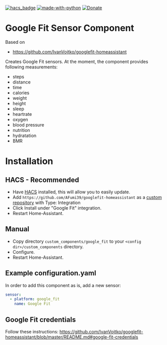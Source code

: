 [![hacs_badge](https://img.shields.io/badge/HACS-Custom-orange.svg)](https://github.com/custom-components/hacs)  [![made-with-python](https://img.shields.io/badge/Made%20with-Python-1f425f.svg)](https://www.python.org/) [![Donate](https://img.shields.io/badge/Donate-PayPal-green.svg)](https://paypal.me/IvanVojtko/)

# Google Fit Sensor Component

Based on

- <https://github.com/IvanVojtko/googlefit-homeassistant>

Creates Google Fit sensors.
At the moment, the component provides following measurements:

- steps
- distance
- time
- calories
- weight
- height
- sleep
- heartrate
- oxygen
- blood pressure
- nutrition
- hydratation
- BMR

# Installation

## HACS - Recommended
- Have [HACS](https://hacs.xyz) installed, this will allow you to easily update.
- Add `https://github.com/AFumi39/googlefit-homeassistant` as a [custom repository](https://github.com/AFumi39/googlefit-homeassistant) with Type: Integration
- Click Install under "Google Fit" integration.
- Restart Home-Assistant.

## Manual
- Copy directory `custom_components/google_fit` to your `<config dir>/custom_components` directory.
- Configure.
- Restart Home-Assistant.

## Example configuration.yaml

In order to add this component as is, add a new sensor:

```yaml
sensor:
  - platform: google_fit
    name: Google Fit
```

## Google Fit credentials

Follow these instructions: <https://github.com/IvanVojtko/googlefit-homeassistant/blob/master/README.md#google-fit-credentials>
